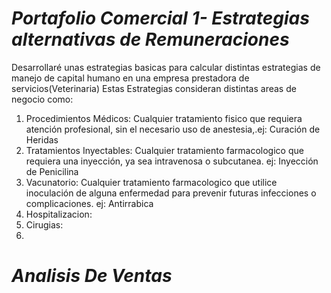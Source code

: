 # _Portafolio Comercial 1- Estrategias alternativas de Remuneraciones_

Desarrollaré unas estrategias basicas para calcular distintas estrategias de manejo de capital humano en una empresa prestadora de servicios(Veterinaria)
Estas Estrategias consideran distintas areas de negocio como:

1. Procedimientos Médicos: Cualquier tratamiento fisico que requiera atención profesional, sin el necesario uso de anestesia,.ej: Curación de Heridas
2. Tratamientos Inyectables: Cualquier tratamiento farmacologico que requiera una inyección, ya sea intravenosa o subcutanea. ej: Inyección de Penicilina
3. Vacunatorio: Cualquier tratamiento farmacologico que utilice inoculación de alguna enfermedad para prevenir futuras infecciones o complicaciones. ej: Antirrabica
4. Hospitalizacion:
5. Cirugias:
6. 

# _Analisis De Ventas_
